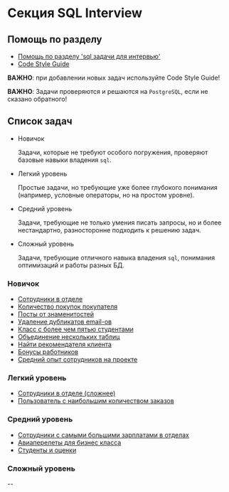 # Секция SQL Interview

## Помощь по разделу

* [Помощь по разделу 'sql задачи для интервью'](./help.md)
* [Code Style Guide](./code_style.md)

**ВАЖНО**: при добавлении новых задач используйте Code Style Guide!

**ВАЖНО**:
Задачи проверяются и решаются на `PostgreSQL`, если не сказано обратного!

## Список задач

* Новичок

    Задачи, которые не требуют особого погружения, проверяют базовые навыки владения `sql`.

* Легкий уровень

    Простые задачи, но требующие уже более глубокого понимания (например, условные операторы, но на простом уровне).

* Средний уровень

    Задачи, требующие не только умения писать запросы, но и более нестандартно, разносторонне подходить к решению задач.

* Сложный уровень

    Задачи, требующие отличного навыка владения `sql`, понимания оптимизаций и работы разных БД.

### Новичок

* [Сотрудники в отделе](./beginner/employments.md)
* [Количество покупок покупателя](./beginner/total_price_paid_by_customer.md)
* [Посты от знаменитостей](./beginner/posts_from_celebrities.md)
* [Удаление дубликатов email-ов](./beginner/duplicate_email_remove.md)
* [Класс с более чем пятью студентами](./beginner/class_with_more_than_five_students.md)
* [Объединение нескольких таблиц](./beginner/join_three_tables.md)
* [Найти рекомендателя клиента](./beginner/customer_referees.md)
* [Бонусы работников](./beginner/employee_bonus.md)
* [Средний опыт сотрудников на проекте](./beginner/average_experience_in_project.md)

### Легкий уровень

* [Сотрудники в отделе (сложнее)](./easy/department_employee.md)
* [Пользователь с наибольшим количеством заказов](./easy/customer_with_max_orders.md)

### Средний уровень

* [Сотрудники с самыми большими зарплатами в отделах](./medium/department_highest_salary.md)
* [Авиаперелеты для бизнес класса](./medium/flight_comfort_not_business.md)
* [Студенты и оценки](./medium/student_marks.md)

### Сложный уровень

--
